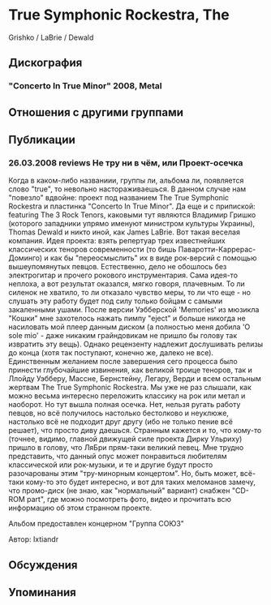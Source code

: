 # True Symphonic Rockestra, The

Grishko / LaBrie / Dewald

## Дискография

### "Concerto In True Minor" 2008, Metal




## Отношения с другими группами


## Публикации

### 26.03.2008 reviews Не тру ни в чём, или Проект-осечка

<P>Когда в каком-либо названиии, группы ли, альбома ли, появляется слово "true", то невольно настораживаешься. В данном случае нам "повезло" вдвойне: проект под названием The True Symphonic Rockestra и пластинка "Concerto In True Minor". Да еще и с припиской: featuring The 3 Rock Tenors, каковыми тут являются Владимир Гришко (которого западники упрямо именуют министром культуры Украины), Thomas Dewald и никто иной, как James LaBrie. Вот такая веселая компания. Идея проекта: взять репертуар трех известнейших классических теноров современности (то бишь Паваротти-Каррерас-Доминго) и как бы "переосмыслить" их в виде рок-версий с помощью вышеупомянутых певцов. Естественно, дело не обошлось без электрогитар и прочего рокового инструментария. Сама идея-то неплоха, а вот результат оказался, мягко говоря, плачевным. То ли силенок не хватило, то ли отказало чувство меры, то ли что еще - но слушать эту работу будет под силу только бойцам с самыми закаленными ушами. После версии Уэбберской 'Memories' из мюзикла "Кошки" мне захотелось нажать пимпу "eject" и больше никогда не насиловать мой плеер данным диском (а полностью меня добила 'O sole mio' - даже никаким грайндовикам не пришло бы голову так извратить эту вещь). Однако рецензенту надлежит дослушивать релизы до конца (хотя так поступают, конечно же, далеко не все). Единственным желанием после завершения сего процесса было принести глубочайшие извинения, как великой троице теноров, так и Ллойду Уэбберу, Массне, Бернстейну, Легару, Верди и всем остальным жертвам The True Symphonic Rockestra. Мы уже не раз слышали, как можно весьма интересно переложить классику на рок или метал и наоборот. Но тут вышла полная осечка. Нет, нельзя ругать работу певцов, но всё получилось настолько бестолково и неуклюже, настолько всё не подходит друг другу (ибо не только пение всё решает), что просто диву даешься. Странным кажется и то, что кому-то (точнее, видимо, главной движущей силе проекта Дирку Ульриху) пришло в голову, что ЛяБри прям-таки великий певец. Мне трудно представить, что данный опус может понравиться любителям классической или рок-музыки, и те и другие будут просто разочарованы этим "тру-минорным концертом". Но, быть может, всё-таки кому-то это будет интересно, и вот для таких меломанов замечу, что промо-диск (не знаю, как "нормальный" вариант) снабжен "CD-ROM part", где можно посмотреть фото, видео и прочитать всю информацию об этом странном проекте.</P>
<P>Альбом предоставлен концерном "Группа СОЮЗ"</P>
Автор: Ixtiandr


## Обсуждения


## Упоминания

